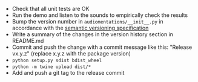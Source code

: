 * Check that all unit tests are OK
* Run the demo and listen to the sounds to empirically check the results
* Bump the version number in `audiomentations/__init__.py` in accordance with the [semantic versioning specification](https://semver.org/)
* Write a summary of the changes in the version history section in README.md
* Commit and push the change with a commit message like this: "Release vx.y.z" (replace x.y.z with the package version)
* `python setup.py sdist bdist_wheel`
* `python -m twine upload dist/*`
* Add and push a git tag to the release commit
